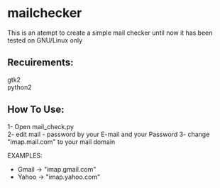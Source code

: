 # mailchecker
This is an atempt to create a simple mail checker
until now it has been tested on GNU/Linux only

Recuirements:
--------------
gtk2  
python2

How To Use:
------------
1- Open mail_check.py   
2- edit mail - password by your E-mail and your Password
3- change "imap.mail.com" to your mail domain   
    
EXAMPLES:
- Gmail -> "imap.gmail.com"   
- Yahoo -> "imap.yahoo.com"   
